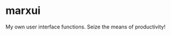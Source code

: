 
<!-- README.md is generated from README.Rmd. Please edit that file -->

# marxui

<!-- badges: start -->
<!-- badges: end -->

My own user interface functions. Seize the means of productivity!

